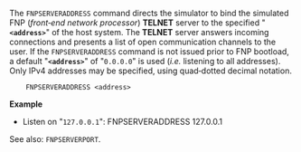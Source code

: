 
<!-- SPDX-License-Identifier: LicenseRef-CF-GAL -->
<!-- SPDX-FileCopyrightText: 2022-2025 The DPS8M Development Team -->
<!-- scspell-id: 65b8cba8-340c-11ed-9515-80ee73e9b8e7 -->

The `FNPSERVERADDRESS` command directs the simulator to bind the simulated FNP (*front‑end network processor*) **TELNET** server to the specified "**`<address>`**" of the host system.  The **TELNET** server answers incoming connections and presents a list of open communication channels to the user.  If the `FNPSERVERADDRESS` command is not issued prior to FNP bootload, a default "**`<address>`**" of "`0.0.0.0`" is used (*i.e.* listening to all addresses).  Only IPv4 addresses may be specified, using quad‑dotted decimal notation.

        FNPSERVERADDRESS <address>

**Example**

* Listen on "`127.0.0.1`":
        FNPSERVERADDRESS 127.0.0.1

See also: `FNPSERVERPORT`.

